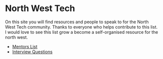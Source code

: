 # North West Tech

On this site you will find resources and people to speak to for the North West Tech community. Thanks to everyone who helps contribute to this list. I would love to see this list grow a become a self-organised resource for the north west.

* [Mentors List](/Mentors)
* [Interview Questions](/Jobs/Questions)